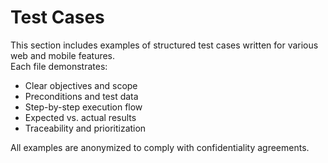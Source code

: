 # Test Cases

This section includes examples of structured test cases written for various web and mobile features.  
Each file demonstrates:
- Clear objectives and scope
- Preconditions and test data
- Step-by-step execution flow
- Expected vs. actual results
- Traceability and prioritization

All examples are anonymized to comply with confidentiality agreements.
